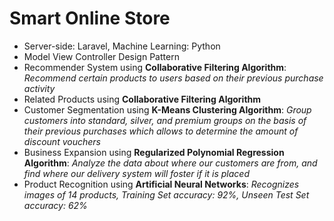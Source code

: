 # Smart Online Store

* Server-side: Laravel, Machine Learning: Python
* Model View Controller Design Pattern
* Recommender System using **Collaborative Filtering Algorithm**: 
_Recommend certain products to users based on their previous purchase activity_
* Related Products using **Collaborative Filtering Algorithm**
* Customer Segmentation using **K-Means Clustering Algorithm**: 
_Group customers into standard, silver, and premium groups on the basis of their previous purchases which allows to determine the amount of discount vouchers_
* Business Expansion using **Regularized Polynomial Regression Algorithm**: 
_Analyze the data about where our customers are from, and find where our delivery system will foster if it is placed_
* Product Recognition using **Artificial Neural Networks**: 
_Recognizes images of 14 products, 
Training Set accuracy: 92%, 
Unseen Test Set accuracy: 62%_
